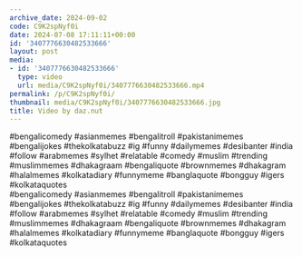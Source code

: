 ```yaml
---
archive_date: 2024-09-02
code: C9K2spNyf0i
date: 2024-07-08 17:11:11+00:00
id: '3407776630482533666'
layout: post
media:
- id: '3407776630482533666'
  type: video
  url: media/C9K2spNyf0i/3407776630482533666.mp4
permalink: /p/C9K2spNyf0i/
thumbnail: media/C9K2spNyf0i/3407776630482533666.jpg
title: Video by daz.nut
---
```


#bengalicomedy #asianmemes #bengalitroll #pakistanimemes #bengalijokes #thekolkatabuzz #ig #funny #dailymemes #desibanter #india #follow #arabmemes #sylhet #relatable #comedy #muslim #trending #muslimmemes #dhakagraam #bengaliquote #brownmemes #dhakagram #halalmemes #kolkatadiary #funnymeme #banglaquote #bongguy #igers #kolkataquotes  
#bengalicomedy #asianmemes #bengalitroll #pakistanimemes #bengalijokes #thekolkatabuzz #ig #funny #dailymemes #desibanter #india #follow #arabmemes #sylhet #relatable #comedy #muslim #trending #muslimmemes #dhakagraam #bengaliquote #brownmemes #dhakagram #halalmemes #kolkatadiary #funnymeme #banglaquote #bongguy #igers #kolkataquotes